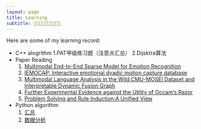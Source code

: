 ```yaml
---
layout: page
title: Learning
subtitle: 💜💜💜💜💜💜💜💜💜💜
---
```


Here are some of my learning record:

- C++ alogrithm
    1.PAT甲级练习题（注意点汇总）
    2.Dijsktra算法 
- Paper Reading
    1. [Multimodal End-to-End Sparse Model for Emotion Recognition](https://blog.csdn.net/m0_46979525/article/details/121129722?spm=1001.2014.3001.5502)
    2. [IEMOCAP: Interactive emotional dyadic motion capture database](https://blog.csdn.net/m0_46979525/article/details/121071328)
    3. [Multimodal Language Analysis in the Wild:CMU-MOSEI Dataset and Interpretable Dynamic Fusion Graph](https://blog.csdn.net/m0_46979525/article/details/121013759)
    4. [Further Experimental Evidence against the Utility of Occam‘s Razor](https://blog.csdn.net/m0_46979525/article/details/120625843?spm=1001.2014.3001.5502)
    5. [Problem Solving and Rule Induction:A Unified View](https://blog.csdn.net/m0_46979525/article/details/120621383?spm=1001.2014.3001.5502)
- Python algorithm  
    1. [汇总](https://hx-ling.github.io/2022-01-14-python_algorithm/)
    2. [数据分析](https://hx-ling.github.io/first_problem.html)
